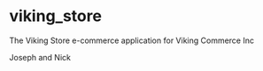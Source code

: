 viking_store
============

The Viking Store e-commerce application for Viking Commerce Inc

Joseph and Nick
